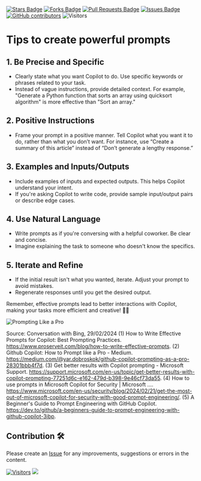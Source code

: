 <a href="https://github.com/drshahizan/Generative-AI-Playground/stargazers"><img src="https://img.shields.io/github/stars/drshahizan/Generative-AI-Playground" alt="Stars Badge"/></a>
<a href="https://github.com/drshahizan/Generative-AI-Playground/network/members"><img src="https://img.shields.io/github/forks/drshahizan/Generative-AI-Playground" alt="Forks Badge"/></a>
<a href="https://github.com/drshahizan/Generative-AI-Playground/pulls"><img src="https://img.shields.io/github/issues-pr/drshahizan/Generative-AI-Playground" alt="Pull Requests Badge"/></a>
<a href="https://github.com/drshahizan/Generative-AI-Playground"><img src="https://img.shields.io/github/issues/drshahizan/Generative-AI-Playground" alt="Issues Badge"/></a>
<a href="https://github.com/drshahizan/Generative-AI-Playground/graphs/contributors"><img alt="GitHub contributors" src="https://img.shields.io/github/contributors/drshahizan/Generative-AI-Playground?color=2b9348"></a>
![Visitors](https://api.visitorbadge.io/api/visitors?path=https%3A%2F%2Fgithub.com%2Fdrshahizan%2Generative-AI-Playground&labelColor=%23d9e3f0&countColor=%23697689&style=flat)

# Tips to create powerful prompts

## 1. Be Precise and Specific
   - Clearly state what you want Copilot to do. Use specific keywords or phrases related to your task.
   - Instead of vague instructions, provide detailed context. For example, "Generate a Python function that sorts an array using quicksort algorithm" is more effective than "Sort an array."

## 2. Positive Instructions
   - Frame your prompt in a positive manner. Tell Copilot what you want it to do, rather than what you don’t want.
For instance, use “Create a summary of this article” instead of “Don’t generate a lengthy response.”

## 3. Examples and Inputs/Outputs
   - Include examples of inputs and expected outputs. This helps Copilot understand your intent.
   - If you're asking Copilot to write code, provide sample input/output pairs or describe edge cases.

## 4. Use Natural Language
   - Write prompts as if you're conversing with a helpful coworker. Be clear and concise.
   - Imagine explaining the task to someone who doesn't know the specifics.

## 5. Iterate and Refine
   - If the initial result isn't what you wanted, iterate. Adjust your prompt to avoid mistakes.
   - Regenerate responses until you get the desired output.

Remember, effective prompts lead to better interactions with Copilot, making your tasks more efficient and creative! 🚀✨

![Prompting Like a Pro](https://dev-to-uploads.s3.amazonaws.com/uploads/articles/1q6z8x0x6g4l7w2j7z5n.png)

Source: Conversation with Bing, 29/02/2024
(1) How to Write Effective Prompts for Copilot: Best Prompting Practices. https://www.proserveit.com/blog/how-to-write-effective-prompts.
(2) Github Copilot: How to Prompt like a Pro - Medium. https://medium.com/@yar.dobroskok/github-copilot-prompting-as-a-pro-28301bbb4f7d.
(3) Get better results with Copilot prompting - Microsoft Support. https://support.microsoft.com/en-us/topic/get-better-results-with-copilot-prompting-77251d6c-e162-479d-b398-9e46cf73da55.
(4) How to use prompts in Microsoft Copilot for Security | Microsoft .... https://www.microsoft.com/en-us/security/blog/2024/02/21/get-the-most-out-of-microsoft-copilot-for-security-with-good-prompt-engineering/.
(5) A Beginner's Guide to Prompt Engineering with GitHub Copilot. https://dev.to/github/a-beginners-guide-to-prompt-engineering-with-github-copilot-3ibp.
## Contribution 🛠️
Please create an [Issue](https://github.com/drshahizan/Generative-AI-Playground/issues) for any improvements, suggestions or errors in the content.

[![Visitors](https://api.visitorbadge.io/api/visitors?path=https%3A%2F%2Fgithub.com%2Fdrshahizan&labelColor=%23697689&countColor=%23555555&style=plastic)](https://visitorbadge.io/status?path=https%3A%2F%2Fgithub.com%2Fdrshahizan)
![](https://hit.yhype.me/github/profile?user_id=81284918)


